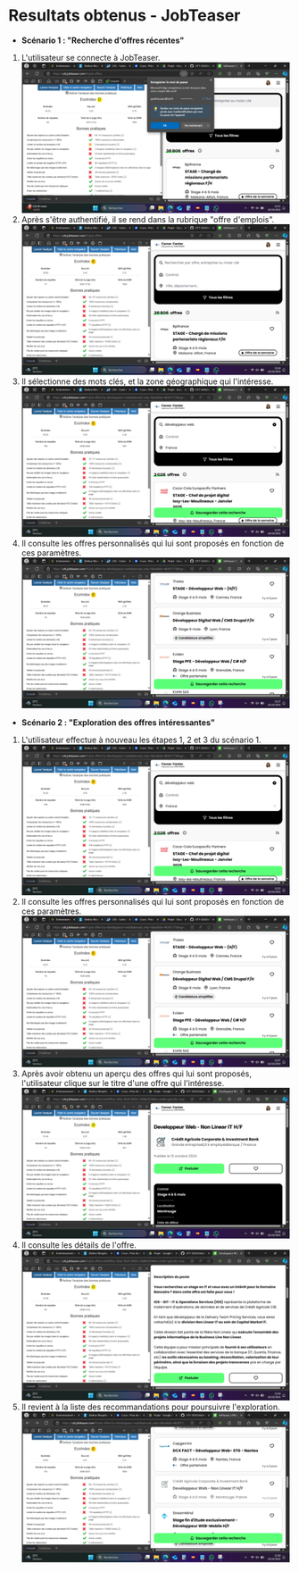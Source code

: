 # Resultats obtenus - JobTeaser

- **Scénario 1 : "Recherche d'offres récentes"**

1. L'utilisateur se connecte à JobTeaser. ![L'utilisateur se connecte à LinkedIn ou JobTeaser.](./images_scenarios/jobteaser_scenario1_etape1.png)
2. Après s'être authentifié, il se rend dans la rubrique "offre d'emplois". ![Après s'être authentifié, il se rend dans la rubrique "offre d'emplois".](./images_scenarios/jobteaser_scenario1_etape2.png)
3. Il sélectionne des mots clés, et la zone géographique qui l'intéresse. ![Il sélectionne des mots clés, et la zone géographique qui l'intéresse.](./images_scenarios/jobteaser_scenario1_etape3.png)
4. Il consulte les offres personnalisés qui lui sont proposés en fonction de ces paramètres. ![Il consulte les offres personnalisés qui lui sont proposés en fonction de ces paramètres.](./images_scenarios/jobteaser_scenario1_etape4.png)


- **Scénario 2 : "Exploration des offres intéressantes"**

1. L'utilisateur effectue à nouveau les étapes 1, 2 et 3 du scénario 1. ![L'utilisateur effectue à nouveau les étapes 1, 2 et 3 du scénario 1.](./images_scenarios/jobteaser_scenario1_etape3.png)
2. Il consulte les offres personnalisés qui lui sont proposés en fonction de ces paramètres. ![Il consulte les offres personnalisés qui lui sont proposés en fonction de ces paramètres.](./images_scenarios/jobteaser_scenario1_etape4.png)
3. Après avoir obtenu un aperçu des offres qui lui sont proposés, l'utilisateur clique sur le titre d'une offre qui l'intéresse. ![Après avoir obtenu un aperçu des offres qui lui sont proposés, l'utilisateur clique sur le titre d'une offre qui l'intéresse.](./images_scenarios/jobteaser_scenario2_etape3.png)
4. Il consulte les détails de l'offre. ![Il consulte les détails de l'offre.](./images_scenarios/jobteaser_scenario2_etape4.png)
5. Il revient à la liste des recommandations pour poursuivre l'exploration. ![Il revient à la liste des recommandations pour poursuivre l'exploration.](./images_scenarios/jobteaser_scenario2_etape5.png)

